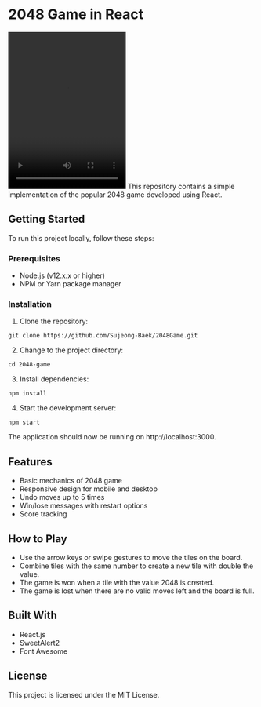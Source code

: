 # 2048 Game in React
<video width="240" height="320" controls>
    <source src="https://drive.google.com/file/d/1JJvqRiWBDYEH2z7GMBIyLU8MRJvi3tw_/view?usp=share_link" type="video/mp4">
Your browser does not support the video tag.
</video>
This repository contains a simple implementation of the popular 2048 game developed using React.


## Getting Started

To run this project locally, follow these steps:


### Prerequisites

- Node.js (v12.x.x or higher)
- NPM or Yarn package manager


### Installation

1. Clone the repository:

`git clone https://github.com/Sujeong-Baek/2048Game.git
`


2. Change to the project directory:

`cd 2048-game
`


3. Install dependencies:

`npm install
`


4. Start the development server:

`npm start
`


The application should now be running on http://localhost:3000.



## Features

- Basic mechanics of 2048 game
- Responsive design for mobile and desktop
- Undo moves up to 5 times
- Win/lose messages with restart options
- Score tracking



## How to Play

- Use the arrow keys or swipe gestures to move the tiles on the board.
- Combine tiles with the same number to create a new tile with double the value.
- The game is won when a tile with the value 2048 is created.
- The game is lost when there are no valid moves left and the board is full.



## Built With

- React.js
- SweetAlert2
- Font Awesome



## License

This project is licensed under the MIT License.
